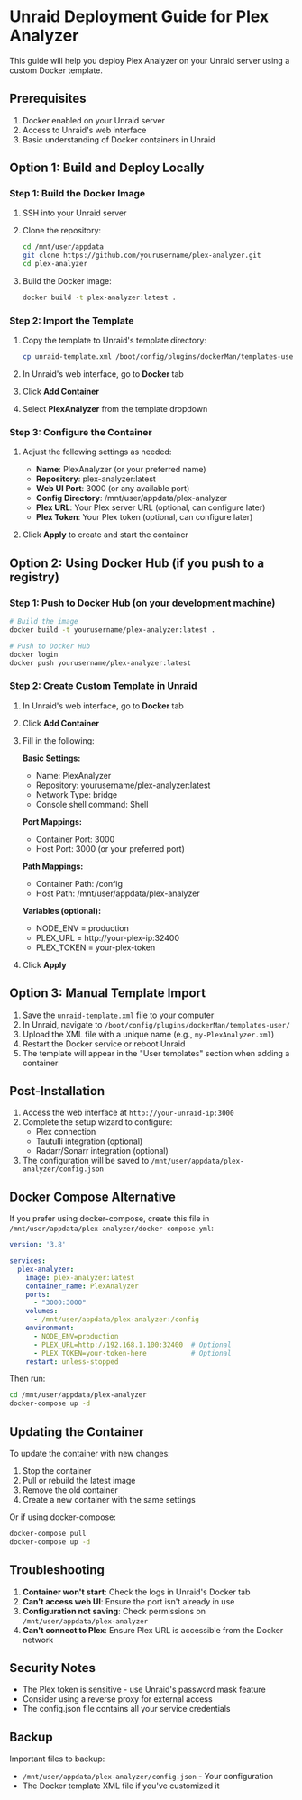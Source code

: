 # Unraid Deployment Guide for Plex Analyzer

This guide will help you deploy Plex Analyzer on your Unraid server using a custom Docker template.

## Prerequisites

1. Docker enabled on your Unraid server
2. Access to Unraid's web interface
3. Basic understanding of Docker containers in Unraid

## Option 1: Build and Deploy Locally

### Step 1: Build the Docker Image

1. SSH into your Unraid server
2. Clone the repository:
   ```bash
   cd /mnt/user/appdata
   git clone https://github.com/yourusername/plex-analyzer.git
   cd plex-analyzer
   ```

3. Build the Docker image:
   ```bash
   docker build -t plex-analyzer:latest .
   ```

### Step 2: Import the Template

1. Copy the template to Unraid's template directory:
   ```bash
   cp unraid-template.xml /boot/config/plugins/dockerMan/templates-user/my-PlexAnalyzer.xml
   ```

2. In Unraid's web interface, go to **Docker** tab
3. Click **Add Container**
4. Select **PlexAnalyzer** from the template dropdown

### Step 3: Configure the Container

1. Adjust the following settings as needed:
   - **Name**: PlexAnalyzer (or your preferred name)
   - **Repository**: plex-analyzer:latest
   - **Web UI Port**: 3000 (or any available port)
   - **Config Directory**: /mnt/user/appdata/plex-analyzer
   - **Plex URL**: Your Plex server URL (optional, can configure later)
   - **Plex Token**: Your Plex token (optional, can configure later)

2. Click **Apply** to create and start the container

## Option 2: Using Docker Hub (if you push to a registry)

### Step 1: Push to Docker Hub (on your development machine)

```bash
# Build the image
docker build -t yourusername/plex-analyzer:latest .

# Push to Docker Hub
docker login
docker push yourusername/plex-analyzer:latest
```

### Step 2: Create Custom Template in Unraid

1. In Unraid's web interface, go to **Docker** tab
2. Click **Add Container**
3. Fill in the following:

   **Basic Settings:**
   - Name: PlexAnalyzer
   - Repository: yourusername/plex-analyzer:latest
   - Network Type: bridge
   - Console shell command: Shell

   **Port Mappings:**
   - Container Port: 3000
   - Host Port: 3000 (or your preferred port)

   **Path Mappings:**
   - Container Path: /config
   - Host Path: /mnt/user/appdata/plex-analyzer

   **Variables (optional):**
   - NODE_ENV = production
   - PLEX_URL = http://your-plex-ip:32400
   - PLEX_TOKEN = your-plex-token

4. Click **Apply**

## Option 3: Manual Template Import

1. Save the `unraid-template.xml` file to your computer
2. In Unraid, navigate to `/boot/config/plugins/dockerMan/templates-user/`
3. Upload the XML file with a unique name (e.g., `my-PlexAnalyzer.xml`)
4. Restart the Docker service or reboot Unraid
5. The template will appear in the "User templates" section when adding a container

## Post-Installation

1. Access the web interface at `http://your-unraid-ip:3000`
2. Complete the setup wizard to configure:
   - Plex connection
   - Tautulli integration (optional)
   - Radarr/Sonarr integration (optional)
3. The configuration will be saved to `/mnt/user/appdata/plex-analyzer/config.json`

## Docker Compose Alternative

If you prefer using docker-compose, create this file in `/mnt/user/appdata/plex-analyzer/docker-compose.yml`:

```yaml
version: '3.8'

services:
  plex-analyzer:
    image: plex-analyzer:latest
    container_name: PlexAnalyzer
    ports:
      - "3000:3000"
    volumes:
      - /mnt/user/appdata/plex-analyzer:/config
    environment:
      - NODE_ENV=production
      - PLEX_URL=http://192.168.1.100:32400  # Optional
      - PLEX_TOKEN=your-token-here           # Optional
    restart: unless-stopped
```

Then run:
```bash
cd /mnt/user/appdata/plex-analyzer
docker-compose up -d
```

## Updating the Container

To update the container with new changes:

1. Stop the container
2. Pull or rebuild the latest image
3. Remove the old container
4. Create a new container with the same settings

Or if using docker-compose:
```bash
docker-compose pull
docker-compose up -d
```

## Troubleshooting

1. **Container won't start**: Check the logs in Unraid's Docker tab
2. **Can't access web UI**: Ensure the port isn't already in use
3. **Configuration not saving**: Check permissions on `/mnt/user/appdata/plex-analyzer`
4. **Can't connect to Plex**: Ensure Plex URL is accessible from the Docker network

## Security Notes

- The Plex token is sensitive - use Unraid's password mask feature
- Consider using a reverse proxy for external access
- The config.json file contains all your service credentials

## Backup

Important files to backup:
- `/mnt/user/appdata/plex-analyzer/config.json` - Your configuration
- The Docker template XML file if you've customized it